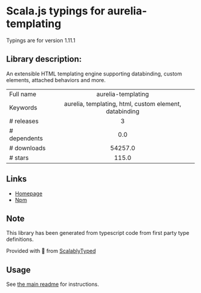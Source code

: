 
# Scala.js typings for aurelia-templating

Typings are for version 1.11.1

## Library description:
An extensible HTML templating engine supporting databinding, custom elements, attached behaviors and more.

|                    |                 |
| ------------------ | :-------------: |
| Full name          | aurelia-templating |
| Keywords           | aurelia, templating, html, custom element, databinding |
| # releases         | 3 |
| # dependents       | 0.0 |
| # downloads        | 54257.0 |
| # stars            | 115.0 |

## Links
- [Homepage](http://aurelia.io)
- [Npm](https://www.npmjs.com/package/aurelia-templating)
    


## Note
This library has been generated from typescript code from first party type definitions.

Provided with :purple_heart: from [ScalablyTyped](https://github.com/oyvindberg/ScalablyTyped)

## Usage
See [the main readme](../../readme.md) for instructions.


